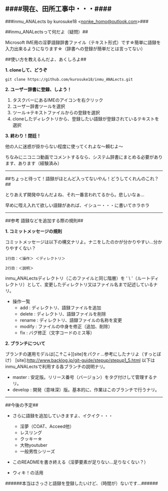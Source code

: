 ﻿####現在、田所工事中・・・####
---
###inmu_ANALects by kurosuke18 \<<nonke_homo@outlook.com>\>###

##inmu_ANALectsって何だよ（疑問）##

Microsoft IME用の淫夢語録辞書ファイル（テキスト形式）です☆簡単に語録を入力出来るようになります☆（辞書への登録が簡単だとは言ってない）

##使い方を教えるんだよ、あくしろよ##

**1. cloneして、どうぞ**

`git clone https://github.com/kurosuke18/inmu_ANALects.git`

**2. ユーザー辞書に登録、しよう！**

1. タスクバーにあるIMEのアイコンを右クリック
2. ユーザー辞書ツールを選択
3. ツール→テキストファイルからの登録を選択
4. cloneしたディレクトリから、登録したい語録が登録されているテキストを選択

**3. 終わり！閉廷！**

他の人に迷惑が掛からない程度に使ってくれよな～頼むよ～

ちなみにニコニコ動画でコメントするなら、システム辞書にまとめる必要があります、あります（経験済み）

---
##ちょっと待って！語録がほとんど入ってないやん！どうしてくれんのこれ？##

とりあえず開発中なんだよね、それ一番言われてるから。悲しいなぁ...

早めに咥え入れて欲しい語録があれば、イシュー・・・に書いてホラホラ

---

##参考 語録などを追加する際の規則##

**1. コミットメッセージの規則**

コミットメッセージは以下の構文ナリよ。ナニをしたのかが分かりやすい...分かりやすくない？

`1行目：＜操作＞ ＜ディレクトリ＞`

`2行目：＜説明＞`

inmu_ANALectsディレクトリ（このファイルと同じ階層）を ' \ '（ルートディレクトリ）として、変更したディレクトリ又はファイル名まで記述しているナリ。

- 操作一覧
	- add : ディレクトリ、語録ファイルを追加
	- delete : ディレクトリ、語録ファイルを削除
	- rename : ディレクトリ、語録ファイルの名称を変更
	- modify : ファイルの中身を修正（追加、削除）
	- fix : バグ修正（文字コードのミス等）

**2. ブランチについて**

ブランチの運用モデルは[こ↑こ↓][site]をパクｒ...参考にしたナリよ（すっとぼけ）
[site]:http://www.backlog.jp/git-guide/stepup/stepup1_5.html
以下はinmu_ANALectsで利用する各ブランチの説明ナリ。

- master : 安定版。リリース番号（バージョン）をタグ付けして管理するナリ。
- develop : 開発（意味深）版。基本的に、作業はこのブランチで行うナリ。

---

##今後の予定##

- さらに語録を追加していきますよ、イクイク・・・
	- 淫夢（COAT、Acceed他）
	- レスリング
	- クッキー☆
	- 大物youtuber
	- 一般男性シリーズ

- このREADMEを書き終える（淫夢要素が足りない...足りなくない？）

- ウィキ！の活用

######本当はさっさと語録を登録したいけど、（時間が）ないです...######
